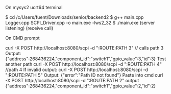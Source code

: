 On mysys2 ucrt64 terminal 


$ cd /c/Users/fuent/Downloads/senior/backend2
$ g++ main.cpp Logger.cpp SCPI_Driver.cpp -o main.exe -lws2_32
$ ./main.exe
(server listening)
(receive call)



On CMD prompt


curl -X POST http://localhost:8080/scpi -d ":ROUTE:PATH 3" // calls path 3
Output:
{"address":268436224,"component_id":"switch1","gpio_value":3,"id":3}
Test another path
 curl -X POST http://localhost:8080/scpi -d ":ROUTE:PATH 4" //path 4
If invalid output: 
 curl -X POST http://localhost:8080/scpi -d ":ROUTE:PATH 5"
Output:
{"error":"Path ID not found"}
Paste into cmd 
curl -X POST http://localhost:8080/scpi -d ":ROUTE:PATH 2"
output
{"address":268436224,"component_id":"switch1","gpio_value":2,"id":2}
